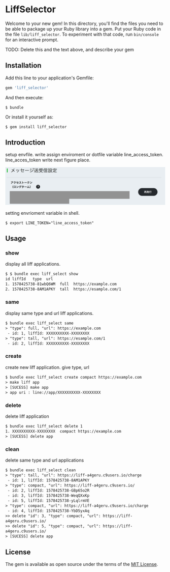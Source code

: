 # LiffSelector

Welcome to your new gem! In this directory, you'll find the files you need to be able to package up your Ruby library into a gem. Put your Ruby code in the file `lib/liff_selector`. To experiment with that code, run `bin/console` for an interactive prompt.

TODO: Delete this and the text above, and describe your gem

## Installation

Add this line to your application's Gemfile:

```ruby
gem 'liff_selector'
```

And then execute:

    $ bundle

Or install it yourself as:

    $ gem install liff_selector

## Introduction

setup envfile. write assign enviroment or dotfile variable line_access_token.
line_acces_token write next figure place.

<img src='./image/token.png' />

setting envrioment variable in shell.

```
$ export LINE_TOKEN="line_access_token"
```

## Usage

### show
display all liff applications.

```
$ $ bundle exec liff_select show
id liffId   type  url
1. 1578425738-81wbQ6WM  full  https://example.com
2. 1578425738-8AM1APKY  tall  https://esample.com/1
```

### same
display same type and url liff applications.

```
$ bundle exec liff_select same
> "type": full, "url": https://example.com
 - id: 1, liffId: XXXXXXXXXX-XXXXXXXX
> "type": tall, "url": https://esample.com/1
 - id: 2, liffId: XXXXXXXXXX-XXXXXXXX
```

### create
create new liff application. give type, url

```
$ bundle exec liff_select create compact https://example.com
> make liff app
> [SUCESS] make app
> app uri : line://app/XXXXXXXXXX-XXXXXXXX
```

### delete
delete liff application

```
$ bundle exec liff_select delete 1
1. XXXXXXXXXX-XXXXXXXX  compact https://example.com
> [SUCESS] delete app
```

### clean
delete same type and url applications

```
$ bundle exec liff_select clean
> "type": tall, "url": https://liff-a4geru.c9users.io/charge
 - id: 1, liffId: 1578425738-8AM1APKY
> "type": compact, "url": https://liff-a4geru.c9users.io/
 - id: 2, liffId: 1578425738-GBp65o2R
 - id: 3, liffId: 1578425738-WeqQXxKp
 - id: 5, liffId: 1578425738-yLqlrmVE
> "type": compact, "url": https://liff-a4geru.c9users.io/charge
 - id: 4, liffId: 1578425738-YbD5yxAq
>> delete "id": 3, "type": compact, "url": https://liff-a4geru.c9users.io/
>> delete "id": 5, "type": compact, "url": https://liff-a4geru.c9users.io/
> [SUCESS] delete app
```

## License

The gem is available as open source under the terms of the [MIT License](https://opensource.org/licenses/MIT).

